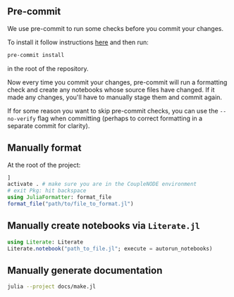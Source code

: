 ## Pre-commit
We use pre-commit to run some checks before you commit your changes.

To install it follow instructions [here](https://pre-commit.com/) and then run:

```bash
pre-commit install
```

in the root of the repository.

Now every time you commit your changes, pre-commit will run a formatting check and create any notebooks whose source files have changed. 
If it made any changes, you'll have to manually stage them and commit again.

If for some reason you want to skip pre-commit checks, you can use the `--no-verify` flag when committing (perhaps to correct formatting in a separate commit for clarity).

## Manually format
At the root of the project:
```julia
]
activate . # make sure you are in the CoupleNODE environment
# exit Pkg: hit backspace
using JuliaFormatter: format_file
format_file("path/to/file_to_format.jl")
```

## Manually create notebooks via `Literate.jl`
```julia
using Literate: Literate
Literate.notebook("path_to_file.jl"; execute = autorun_notebooks)
```

## Manually generate documentation
```sh
julia --project docs/make.jl
```

